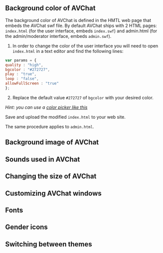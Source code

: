 
<h2 id="changing-bg-color">Background color of AVChat</h2>

The background color of AVChat is defined in the HMTL web page that embeds the AVChat swf file. By default AVChat ships with 2 HTML pages: `index.html` (for the user interface, embeds `index.swf`) and admin.html (for the admin/moderator interface, embeds `admin.swf`).

1. In order to change the color of the user interface you will need to open `index.html` in a text editor and find the following lines:
```javascript
var params = {
quality : "high",
bgcolor : "#272727",
play : "true",
loop : "false",
allowFullScreen : "true"
};
```
2. Replace the default value `#272727` of `bgcolor` with your desired color.

*Hint: you can use a [color picker like this](http://www.colorpicker.com/)*

Save and upload the modified `index.html` to your web site.

The same procedure applies to `admin.html`.

<h2 id="changing-bg-image">Background image of AVChat</h2>

<h2 id="changing-sounds">Sounds used in AVChat</h2>

<h2 id="changing-size">Changing the size of AVChat</h2>

<h2 id="changing-window-looks">Customizing AVChat windows</h2>

<h2 id="changing-fonts">Fonts</h2>

<h2 id="changing-gender-icons">Gender icons</h2>

<h2 id="changing-themes">Switching between themes</h2>
